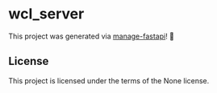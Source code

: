 # wcl_server

This project was generated via [manage-fastapi](https://ycd.github.io/manage-fastapi/)! :tada:

## License

This project is licensed under the terms of the None license.
